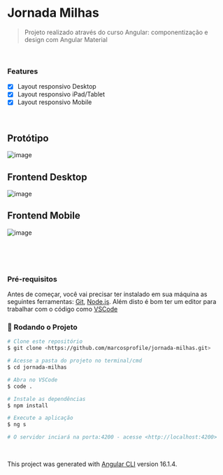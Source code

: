 # Jornada Milhas
> Projeto realizado através do curso Angular: componentização e design com Angular Material
<br>

### Features

- [x] Layout responsivo Desktop
- [x] Layout responsivo iPad/Tablet
- [x] Layout responsivo Mobile

<br>

## Protótipo

![image](https://github.com/marcosprofile/jornada-milhas/assets/86635292/5e69a4ae-836b-4a06-b4f4-54bba0d996cf)

## Frontend Desktop

![image](https://github.com/marcosprofile/jornada-milhas/assets/86635292/03c45022-870d-4878-b2ad-9e7a11e23e51)

## Frontend Mobile

![image](https://github.com/marcosprofile/jornada-milhas/assets/86635292/b04539cc-7dae-4605-a1ba-bcf714166aae)

<br>
<br>
<br>

### Pré-requisitos

Antes de começar, você vai precisar ter instalado em sua máquina as seguintes ferramentas:
[Git](https://git-scm.com), [Node.js](https://nodejs.org/en/). 
Além disto é bom ter um editor para trabalhar com o código como [VSCode](https://code.visualstudio.com/)

### 🎲 Rodando o Projeto

```bash
# Clone este repositório
$ git clone <https://github.com/marcosprofile/jornada-milhas.git>

# Acesse a pasta do projeto no terminal/cmd
$ cd jornada-milhas

# Abra no VSCode
$ code .

# Instale as dependências
$ npm install

# Execute a aplicação
$ ng s

# O servidor inciará na porta:4200 - acesse <http://localhost:4200>
```

<br>

This project was generated with [Angular CLI](https://github.com/angular/angular-cli) version 16.1.4.
